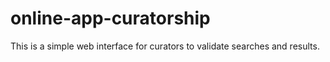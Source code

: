 # online-app-curatorship
This is a simple web interface for curators to validate searches and results.
